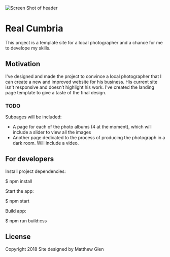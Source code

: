 ![Screen Shot of header](https://res.cloudinary.com/drldpyegp/image/upload/v1537434902/Screen_Shot_2018-09-20_at_10.13.55.png)

# Real Cumbria
This project is a template site for a local photographer and a chance for me to develope my skills.

## Motivation
I've designed and made the project to convince a local photographer that I can create a new and improved website for his business.
His current site isn't responsive and doesn’t highlight his work. I've created the landing page template to give a taste of the final design.

### TODO
Subpages will be included:
* A page for each of the photo albums (4 at the moment), which will include a slider to view all the images
* Another page dedicated to the process of producing the photograph in a dark room. Will include a video.

## For developers
Install project dependencies:

$ npm install

Start the app:

$ npm start

Build app:

$ npm run build:css

## License


Copyright 2018 Site designed by Matthew Glen
